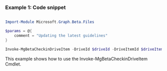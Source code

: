### Example 1: Code snippet

```powershell

Import-Module Microsoft.Graph.Beta.Files

$params = @{
	comment = "Updating the latest guidelines"
}

Invoke-MgBetaCheckinDriveItem -DriveId $driveId -DriveItemId $driveItemId -BodyParameter $params

```
This example shows how to use the Invoke-MgBetaCheckinDriveItem Cmdlet.

